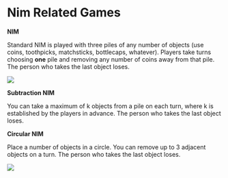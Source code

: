 # Nim Related Games

**NIM**

Standard NIM is played with three piles of any number of objects (use coins, toothpicks, matchsticks, bottlecaps, whatever). Players take turns choosing **one** pile and removing any number of coins away from that pile. The person who takes the last object loses.

![](https://github.com/supportingami/sami-maths-club/blob/master/maths-club-pack/images/nim-related-games-1.png?raw=true)

**Subtraction NIM**

You can take a maximum of k objects from a pile on each turn, where k is established by the players in advance. The person who takes the last object loses.

**Circular NIM**

Place a number of objects in a circle. You can remove up to 3 adjacent objects on a turn. The person who takes the last object loses.

![](https://github.com/supportingami/sami-maths-club/blob/master/maths-club-pack/images/nim-related-games-2.png?raw=true)
